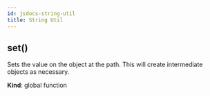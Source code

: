 ```yaml
---
id: jsdocs-string-util
title: String Util
---
```

<a name="set"></a>

## set()
Sets the value on the object at the path. This will
create intermediate objects as necessary.

**Kind**: global function  

